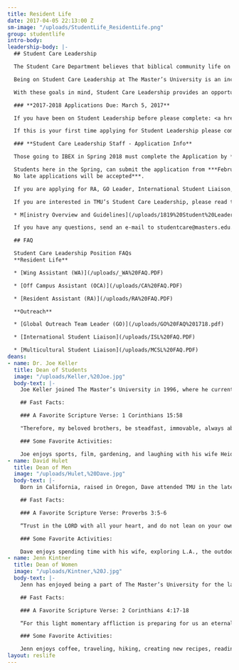 ```yaml
---
title: Resident Life
date: 2017-04-05 22:13:00 Z
sm-image: "/uploads/StudentLife_ResidentLife.png"
group: studentlife
intro-body: 
leadership-body: |-
  ## Student Care Leadership

  The Student Care Department believes that biblical community life on this campus is initiated and modeled by its students. The mission of TMU as defined in the doctrinal statements and modeled through the Distinctives is fleshed out in the context of a life-on-life community. It is through the lives of committed students who are faithful to pursue this goal and call others to follow that the reality of a biblical community can be lived out on campus.

  Being on Student Care Leadership at The Master’s University is an incredible privilege and at the same time a great responsibility. It is the aim of Student Care Leadership to be a team that honors the Lord in all they do, to sacrifice of themselves for the growth of the community, and to model Christ likeness consistently, with the goal of impacting lives on The Master’s University campus for the Kingdom.

  With these goals in mind, Student Care Leadership provides an opportunity for various students to serve in specific ministry capacities both on and off campus. These opportunities include service as a Global Outreach missions team leader, as an International Student Liaison, Military Student Liaison, a Multicultural Student Liaison, an Off Campus Assistant, as a Resident Assistant, or an Assistant Resident Assistant in one of the residence halls.

  ### **2017-2018 Applications Due: March 5, 2017**

  If you have been on Student Leadership before please complete: <a href="http://masters.formstack.com/forms/student_leader_intention_to_serve" class="btn btn-navy"> Intent to Serve</a><br/>

  If this is your first time applying for Student Leadership please complete: <a href="http://masters.formstack.com/forms/student_leader_application_step1" class="btn btn-navy"> Leadership Application</a>

  ### **Student Care Leadership Staff - Application Info**

  Those going to IBEX in Spring 2018 must complete the Application by ***5pm on November 28, 2017.***

  Students here in the Spring, can submit the application from ***February 19-March 5, 2018. \
  No late applications will be accepted***.

  If you are applying for RA, GO Leader, International Student Liaison, Multicultural Student Liaison, Military Student Liaison, or Off Campus Assistant you will need to sign up for an interview time in King Hall.

  If you are interested in TMU’s Student Care Leadership, please read the following packet of information regarding the purpose and responsibilities of a Student Care Leader.

  * M[inistry Overview and Guidelines](/uploads/1819%20Student%20Leader%20Ministry%20Overview%20and%20Guidelines.pdf)

  If you have any questions, send an e-mail to studentcare@masters.edu.

  ## FAQ

  Student Care Leadership Position FAQs
  **Resident Life**

  * [Wing Assistant (WA)](/uploads/_WA%20FAQ.PDF)

  * [Off Campus Assistant (OCA)](/uploads/CA%20FAQ.PDF)

  * [Resident Assistant (RA)](/uploads/RA%20FAQ.PDF)

  **Outreach**

  * [Global Outreach Team Leader (GO)](/uploads/GO%20FAQ%201718.pdf)

  * [International Student Liaison](/uploads/ISL%20FAQ.PDF)

  * [Multicultural Student Liaison](/uploads/MCSL%20FAQ.PDF)
deans:
- name: Dr. Joe Keller
  title: Dean of Students
  image: "/uploads/Keller,%20Joe.jpg"
  body-text: |-
    Joe Keller joined The Master’s University in 1996, where he currently serves as the Dean of Students and teaches in the Biblical Counseling Department. He completed his undergraduate degree at The Master’s University, his Master of Divinity degree at The Master’s Seminary, and his Doctor of Ministry degree at Westminster Theological Seminary.

    ## Fast Facts:

    ### A Favorite Scripture Verse: 1 Corinthians 15:58

    "Therefore, my beloved brothers, be steadfast, immovable, always abounding in the work of the Lord, knowing that in the Lord your labor is not in vain."

    ### Some Favorite Activities:

    Joe enjoys sports, film, gardening, and laughing with his wife Heidi and their four children.
- name: David Hulet
  title: Dean of Men
  image: "/uploads/Hulet,%20Dave.jpg"
  body-text: |-
    Born in California, raised in Oregon, Dave attended TMU in the late 90’s where he met his wife, Tricia, and they were married shortly after graduating. Dave pursued work for a short while in construction but always felt called back to student ministry. He was a Resident Director of C.W. Smith dormitory (CDub) for several years and then left for pastoral ministry in church planting with another TMU grad in Florida. Eventually Dave returned to TMU to take the Dean of Men position and is thrilled to lead the team of Resident Directors and Assistants in Residence Life. His wife, Tricia, is involved in the Music Department at TMU where she directs the Theatre program.

    ## Fast Facts:

    ### A Favorite Scripture Verse: Proverbs 3:5-6

    “Trust in the LORD with all your heart, and do not lean on your own understanding. In all your ways acknowledge him, and he will make straight your paths.”

    ### Some Favorite Activities:

    Dave enjoys spending time with his wife, exploring L.A., the outdoors, wood-working and visiting new cities and national parks.
- name: Jenn Kintner
  title: Dean of Women
  image: "/uploads/Kintner,%20J.jpg"
  body-text: |-
    Jenn has enjoyed being a part of The Master’s University for the last thirteen years: first as a student, then as the Israel Bible Extension volunteer, and now as a staff member. She first joined the staff as the Administrative Assistant to the Vice President of Student Life, then served as a Resident Director in Sweazy Hall for five years, before transitioning to her current position. It is her joy to work with the female students on campus and to see God at work in them growing and developing their love for Jesus Christ more and more. She is a member at Grace Baptist Church and is currently pursuing her Doctorate of Education at The Southern Baptist Theological Seminary.

    ## Fast Facts:

    ### A Favorite Scripture Verse: 2 Corinthians 4:17-18

    “For this light momentary affliction is preparing for us an eternal weight of glory beyond all comparison, as we look not to the things that are seen but to the things that are unseen. For the things that are seen are transient, but the things that are unseen are eternal."

    ### Some Favorite Activities:

    Jenn enjoys coffee, traveling, hiking, creating new recipes, reading, and playing games.
layout: reslife
---
```


